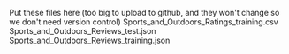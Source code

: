 Put these files here (too big to upload to github, and they won't change so we don't need version control)
Sports_and_Outdoors_Ratings_training.csv
Sports_and_Outdoors_Reviews_test.json
Sports_and_Outdoors_Reviews_training.json
